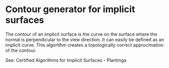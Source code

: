 # Contour generator for implicit surfaces

The contour of an implicit surface is the curve on the surface where
the normal is perpendicular to the view direction. It can easily be
defined as an implicit curve. This algorithm creates a topologically
correct approcimation of the contour.

See: Certified Algorithms for Implicit Surfaces - Plantinga

